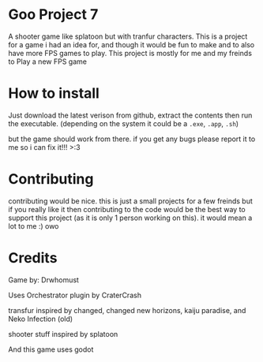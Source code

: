 # Goo Project 7
A shooter game like splatoon but with tranfur characters. This is a project
for a game i had an idea for, and though it would be fun to make and to also
have more FPS games to play. This project is mostly for me and my freinds to
Play a new FPS game

# How to install
Just download the latest verison from github, extract the contents
then run the executable. (depending on the system it could be a `.exe`, `.app`, `.sh`)

but the game should work from there. if you get any bugs please report it to me
so i can fix it!!! >:3

# Contributing
contributing would be nice. this is just a small projects for a few freinds
but if you really like it then contributing to the code would be the best way
to support this project (as it is only 1 person working on this). it would mean
a lot to me :) owo

# Credits
Game by: Drwhomust

Uses Orchestrator plugin by CraterCrash

transfur inspired by changed, changed new horizons, kaiju paradise, and
Neko Infection (old)

shooter stuff inspired by splatoon

And this game uses godot

